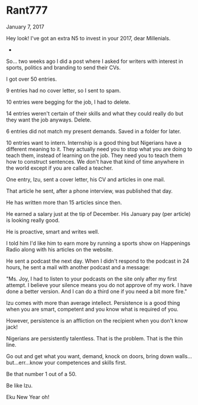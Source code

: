 # Rant777


January 7, 2017

Hey look! I've got an extra N5 to invest in your 2017, dear Millenials. 

*
So... two weeks ago I did a post where I asked for writers with interest in sports, politics and branding to send their CVs. 

I got over 50 entries.

9 entries had no cover letter, so I sent to spam. 

10 entries were begging for the job, I had to delete.

14 entries weren't certain of their skills and what they could really do but they want the job anyways. Delete.

6 entries did not match my present demands. Saved in a folder for later.

10 entries want to intern. Internship is a good thing but Nigerians have a different meaning to it. They actually need you to stop what you are doing to teach them, instead of learning on the job. They need you to teach them how to construct sentences. We don't have that kind of time anywhere in the world except if you are called a teacher.

One entry, Izu, sent a cover letter, his CV and articles in one mail.

That article he sent, after a phone interview, was published that day.

He has written more than 15 articles since then.

He earned a salary just at the tip of December. His January pay (per article) is looking really good.

He is proactive, smart and writes well.

I told him I'd like him to earn more by running a sports show on Happenings Radio along with his articles on the website.

He sent a podcast the next day. When I didn't respond to the podcast in 24 hours, he sent a mail with another podcast and a message:

"Ms. Joy, I had to listen to your podcasts on the site only after my first attempt. I believe your silence means you do not approve of my work. I have done a better version. And I can do a third one if you need a bit more fire."

Izu comes with more than average intellect. Persistence is a good thing when you are smart, competent and you know what is required of you. 

However, persistence is an affliction on the recipient when you don't know jack! 

Nigerians are persistently talentless. That is the problem. That is the thin line. 

Go out and get what you want, demand, knock on doors, bring down walls... but...err...know your competences and skills first.

Be that number 1 out of a 50.

Be like Izu.

Eku New Year oh!